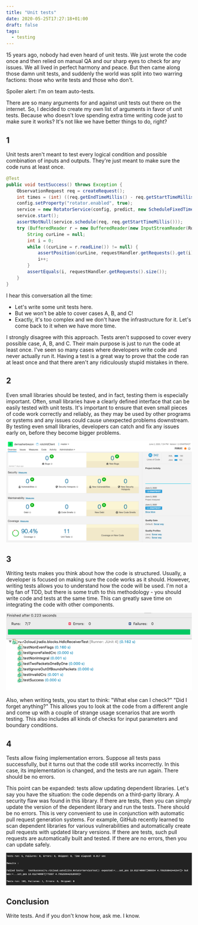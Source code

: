 ```yaml
---
title: "Unit tests"
date: 2020-05-25T17:27:18+01:00
draft: false
tags:
  - testing
---
```


15 years ago, nobody had even heard of unit tests. We just wrote the code once and then relied on manual QA and our sharp eyes to check for any issues. We all lived in perfect harmony and peace. But then came along those damn unit tests, and suddenly the world was split into two warring factions: those who write tests and those who don't.

Spoiler alert: I'm on team auto-tests.

There are so many arguments for and against unit tests out there on the internet. So, I decided to create my own list of arguments in favor of unit tests. Because who doesn't love spending extra time writing code just to make sure it works? It's not like we have better things to do, right?

## 1

Unit tests aren't meant to test every logical condition and possible combination of inputs and outputs. They're just meant to make sure the code runs at least once.

```java
@Test
public void testSuccess() throws Exception {
	ObservationRequest req = createRequest();
	int times = (int) ((req.getEndTimeMillis() - req.getStartTimeMillis()) / 1000);
	config.setProperty("rotator.enabled", true);
	service = new RotatorService(config, predict, new ScheduleFixedTimesTheadPoolFactory(times), new SteppingClock(req.getStartTimeMillis(), 1000));
	service.start();
	assertNotNull(service.schedule(req, req.getStartTimeMillis()));
	try (BufferedReader r = new BufferedReader(new InputStreamReader(RotatorService.class.getClassLoader().getResourceAsStream("expected/rotctrld-requests.txt"), StandardCharsets.UTF_8))) {
		String curLine = null;
		int i = 0;
		while ((curLine = r.readLine()) != null) {
			assertPosition(curLine, requestHandler.getRequests().get(i));
			i++;
		}
		assertEquals(i, requestHandler.getRequests().size());
	}
}
```
I hear this conversation all the time:

- Let's write some unit tests here.
- But we won't be able to cover cases A, B, and C!
- Exactly, it's too complex and we don't have the infrastructure for it. Let's come back to it when we have more time.

I strongly disagree with this approach. Tests aren't supposed to cover every possible case, A, B, and C. Their main purpose is just to run the code at least once. I've seen so many cases where developers write code and never actually run it. Having a test is a great way to prove that the code ran at least once and that there aren't any ridiculously stupid mistakes in there. 

## 2

Even small libraries should be tested, and in fact, testing them is especially important. Often, small libraries have a clearly defined interface that can be easily tested with unit tests. It's important to ensure that even small pieces of code work correctly and reliably, as they may be used by other programs or systems and any issues could cause unexpected problems downstream. By testing even small libraries, developers can catch and fix any issues early on, before they become bigger problems.

![](img/1.png)

## 3 

Writing tests makes you think about how the code is structured. Usually, a developer is focused on making sure the code works as it should. However, writing tests allows you to understand how the code will be used. I'm not a big fan of TDD, but there is some truth to this methodology - you should write code and tests at the same time. This can greatly save time on integrating the code with other components.

![](img/2.png)

Also, when writing tests, you start to think: "What else can I check?" "Did I forget anything?" This allows you to look at the code from a different angle and come up with a couple of strange usage scenarios that are worth testing. This also includes all kinds of checks for input parameters and boundary conditions.

## 4

Tests allow fixing implementation errors. Suppose all tests pass successfully, but it turns out that the code still works incorrectly. In this case, its implementation is changed, and the tests are run again. There should be no errors.

This point can be expanded: tests allow updating dependent libraries. Let's say you have the situation: the code depends on a third-party library. A security flaw was found in this library. If there are tests, then you can simply update the version of the dependent library and run the tests. There should be no errors. This is very convenient to use in conjunction with automatic pull request generation systems. For example, GitHub recently learned to scan dependent libraries for various vulnerabilities and automatically create pull requests with updated library versions. If there are tests, such pull requests are automatically built and tested. If there are no errors, then you can update safely.

![](img/3.png)

## Conclusion

Write tests. And if you don't know how, ask me. I know.
